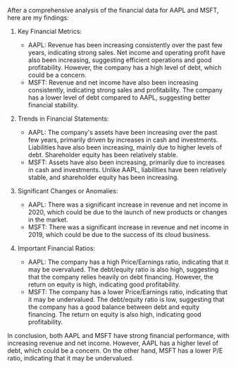 After a comprehensive analysis of the financial data for AAPL and MSFT, here are my findings:

1. Key Financial Metrics:
   - AAPL: Revenue has been increasing consistently over the past few years, indicating strong sales. Net income and operating profit have also been increasing, suggesting efficient operations and good profitability. However, the company has a high level of debt, which could be a concern.
   - MSFT: Revenue and net income have also been increasing consistently, indicating strong sales and profitability. The company has a lower level of debt compared to AAPL, suggesting better financial stability.

2. Trends in Financial Statements:
   - AAPL: The company's assets have been increasing over the past few years, primarily driven by increases in cash and investments. Liabilities have also been increasing, mainly due to higher levels of debt. Shareholder equity has been relatively stable.
   - MSFT: Assets have also been increasing, primarily due to increases in cash and investments. Unlike AAPL, liabilities have been relatively stable, and shareholder equity has been increasing.

3. Significant Changes or Anomalies:
   - AAPL: There was a significant increase in revenue and net income in 2020, which could be due to the launch of new products or changes in the market. 
   - MSFT: There was a significant increase in revenue and net income in 2019, which could be due to the success of its cloud business.

4. Important Financial Ratios:
   - AAPL: The company has a high Price/Earnings ratio, indicating that it may be overvalued. The debt/equity ratio is also high, suggesting that the company relies heavily on debt financing. However, the return on equity is high, indicating good profitability.
   - MSFT: The company has a lower Price/Earnings ratio, indicating that it may be undervalued. The debt/equity ratio is low, suggesting that the company has a good balance between debt and equity financing. The return on equity is also high, indicating good profitability.

In conclusion, both AAPL and MSFT have strong financial performance, with increasing revenue and net income. However, AAPL has a higher level of debt, which could be a concern. On the other hand, MSFT has a lower P/E ratio, indicating that it may be undervalued.